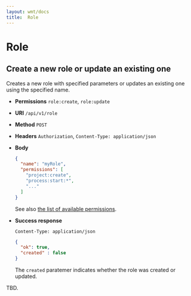 ```yaml
---
layout: wmt/docs
title:  Role
---
```


# Role

## Create a new role or update an existing one

Creates a new role with specified parameters or updates an existing one
using the specified name.

* **Permissions** `role:create`, `role:update`
* **URI** `/api/v1/role`
* **Method** `POST`
* **Headers** `Authorization`, `Content-Type: application/json`
* **Body**
    ```json
    {
      "name": "myRole",
      "permissions": [
        "project:create",
        "process:start:*",
        "..."
      ]
    }
    ```
    See also [the list of available permissions](../security.md#permissions).
* **Success response**
    ```
    Content-Type: application/json
    ```
    
    ```json
    {
      "ok": true,
      "created" : false
    }
    ```
    
    The `created` paratemer indicates whether the role was created or updated.
    
TBD.

